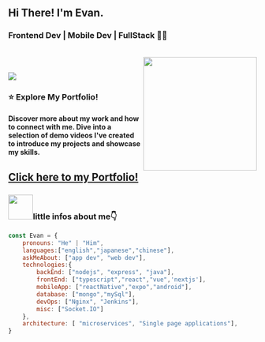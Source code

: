 

## Hi There! I'm Evan.
### Frontend Dev | Mobile Dev | FullStack 👨‍💻
<br>
<img align='right' src="https://i.imgur.com/OOpRj.gif" width="230">
 <br>


[![](https://img.shields.io/badge/Gmail-qq534883225%40gmail.com-red)](mailto:qq534883225@gmail.com)
 <br>



### ⭐️ Explore My Portfolio!
#### Discover more about my work and how to connect with me. Dive into a selection of demo videos I've created to introduce my projects and showcase my skills.

## [Click here to my Portfolio!](https://evan-portfolio-next.onrender.com)

### <img src="https://media.giphy.com/media/VgCDAzcKvsR6OM0uWg/giphy.gif" width="50">little infos about me👇





```javascript
const Evan = {
    pronouns: "He" | "Him",
    languages:["english","japanese","chinese"],
    askMeAbout: ["app dev", "web dev"],
    technologies:{
        backEnd: ["nodejs", "express", "java"],
        frontEnd: ["typescript","react","vue",'nextjs'],
        mobileApp: ["reactNative","expo","android"],
        database: ["mongo","mySql"],
        devOps: ["Nginx", "Jenkins"],
        misc: ["Socket.IO"]
    },
    architecture: [ "microservices", "Single page applications"],
}
```

